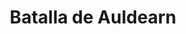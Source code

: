 ﻿---
title: "Batalla de Auldearn"
permalink: periodes_1025.html
layout: periode
dataInici: 1645-05-09
sidebar: periodes
pares:
  - 522:
    title: "Primera Guerra Civil Inglesa"
    dataInici: "(1642)"
    dataFi: "(1646)"

fills:
jocsPrincipals:
jocsEscenaris:
jocsEpoca:
  - title: "Royalists & Roundheads II"
    bggId: 10885
    escenari: "Auldearn"
    dataInici: 
    dataFi: 

jocsEpocaEscenaris:
---
